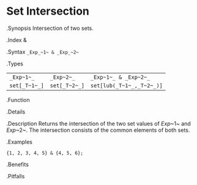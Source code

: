 # Set Intersection

.Synopsis
Intersection of two sets.

.Index
&

.Syntax
`_Exp_~1~ & _Exp_~2~`

.Types


|               |                  |                            |
| --- | --- | --- |
| `_Exp~1~_`    |  `_Exp~2~_`      | `_Exp~1~_ & _Exp~2~_`      |
| `set[_T~1~_]` |  `set[_T~2~_]`   | `set[lub(_T~1~_,_T~2~_)]`  |


.Function

.Details

.Description
Returns the intersection of the two set values of _Exp_~1~ and _Exp_~2~.
The intersection consists of the common elements of both sets.

.Examples
```rascal-shell
{1, 2, 3, 4, 5} & {4, 5, 6};
```

.Benefits

.Pitfalls

